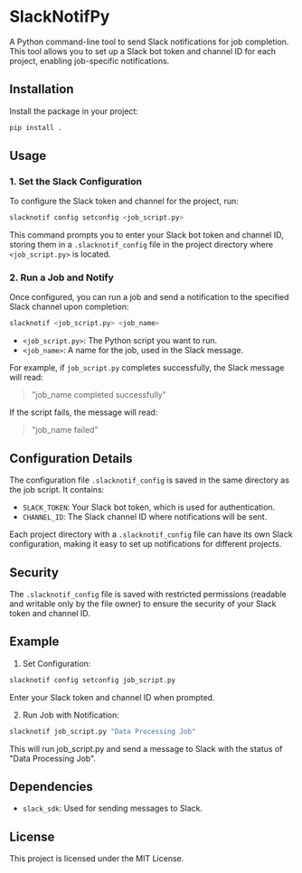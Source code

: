 # SlackNotifPy

A Python command-line tool to send Slack notifications for job completion. This tool allows you to set up a Slack bot token and channel ID for each project, enabling job-specific notifications.

## Installation

Install the package in your project:

```bash
pip install .
```

## Usage

### 1. Set the Slack Configuration

To configure the Slack token and channel for the project, run:

```bash
slacknotif config setconfig <job_script.py>
```

This command prompts you to enter your Slack bot token and channel ID, storing them in a `.slacknotif_config` file in the project directory where `<job_script.py>` is located.

### 2. Run a Job and Notify

Once configured, you can run a job and send a notification to the specified Slack channel upon completion:

```bash
slacknotif <job_script.py> <job_name>
```

-   `<job_script.py>`: The Python script you want to run.
-   `<job_name>`: A name for the job, used in the Slack message.

For example, if `job_script.py` completes successfully, the Slack message will read:

> "job_name completed successfully"

If the script fails, the message will read:

> "job_name failed"

## Configuration Details

The configuration file `.slacknotif_config` is saved in the same directory as the job script. It contains:

-   `SLACK_TOKEN`: Your Slack bot token, which is used for authentication.
-   `CHANNEL_ID`: The Slack channel ID where notifications will be sent.

Each project directory with a `.slacknotif_config` file can have its own Slack configuration, making it easy to set up notifications for different projects.

## Security

The `.slacknotif_config` file is saved with restricted permissions (readable and writable only by the file owner) to ensure the security of your Slack token and channel ID.

## Example

1. Set Configuration:

```bash
slacknotif config setconfig job_script.py
```

Enter your Slack token and channel ID when prompted.

2. Run Job with Notification:

```bash
slacknotif job_script.py "Data Processing Job"
```

This will run job_script.py and send a message to Slack with the status of "Data Processing Job".

## Dependencies

-   `slack_sdk`: Used for sending messages to Slack.

## License

This project is licensed under the MIT License.
